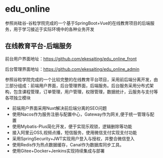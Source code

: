 # edu_online
参照尚硅谷-谷粒学院完成的一个基于SpringBoot+Vue的在线教育项目的后端服务，用于学习接近于实际环境中的各种业务开发

## **在线教育平台-后端服务** 

   前台用户界面地址：https://github.com/ekesaiting/edu_online_front

   后台管理界面地址：https://github.com/ekesaiting/edu_online_admin

  参照谷粒学院完成的一个比较完整的在线教育平台项目，采用前后端分离开发，由三部分组成：前端用户界面，后台管理界面，后端服务。后台服务采用分布式架构，包含课程管理，订单管理，用户管理，权限管理，数据统计，云服务与支付等各项独立模块
  * 前端用户界面采用Nuxt解决前后端分离的SEO问题
  * 使用Nacos作为服务注册与配置中心，Gateway作为网关,便于统一管理与配置
  * 使用Mybatis-Plus简化开发，便于实现乐观锁，逻辑删除等功能
  * 接入阿里云OSS,视频点播，短信服务，使用微信支付实现支付功能
  * 采用SpringSecurity+JWT实现用户登入与授权，并整合微信登入
  * 使用Redis作为热点数据缓存，Canal作为数据库同步工具。
  * 使用Gitee+Docker+Jenkins实现持续集成与部署
